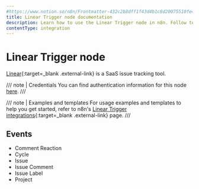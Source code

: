 ```yaml
---
#https://www.notion.so/n8n/Frontmatter-432c2b8dff1f43d4b1c8d20075510fe4
title: Linear Trigger node documentation
description: Learn how to use the Linear Trigger node in n8n. Follow technical documentation to integrate Linear Trigger node into your workflows.
contentType: integration
---
```


# Linear Trigger node

[Linear](https://linear.app/){:target=_blank .external-link} is a SaaS issue tracking tool.

/// note | Credentials
You can find authentication information for this node [here](/integrations/builtin/credentials/linear/).
///

///  note  | Examples and templates
For usage examples and templates to help you get started, refer to n8n's [Linear Trigger integrations](https://n8n.io/integrations/linear-trigger/){:target=_blank .external-link} page.
///

## Events

- Comment Reaction
- Cycle
- Issue
- Issue Comment
- Issue Label
- Project

